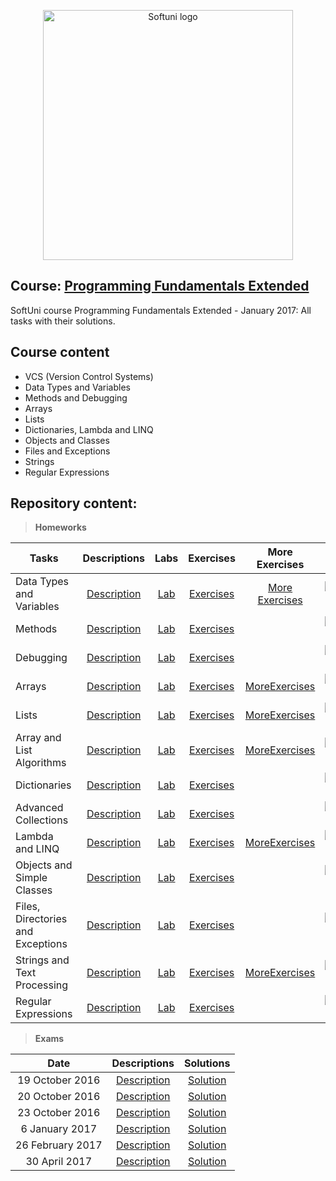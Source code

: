 <p align="center">
	<a href="https://softuni.bg/"><img src="https://www.jobs.bg/assets/logo/2017-09-01/b_6e048c01c340d967f2a6e540e9825d46.png" alt="Softuni logo" width="400" align="center">
	</a>
<p>

## Course: [Programming Fundamentals Extended](https://softuni.bg/trainings/1568/programming-fundamentals-exended-january-2017)
SoftUni course Programming Fundamentals Extended - January 2017: All tasks with their solutions.

## Course content
- VCS (Version Control Systems)
- Data Types and Variables
- Methods and Debugging
- Arrays
- Lists
- Dictionaries, Lambda and LINQ
- Objects and Classes
- Files and Exceptions
- Strings
- Regular Expressions

## Repository content:

> **Homeworks**

Tasks								|Descriptions																									| Labs																																| Exercises																																		|More Exercises	 																																	|Progress																													
------------------------------------|:-------------------------------------------------------------------------------------------------------------:|:---------------------------------------------------------------------------------------------------------------------------------:|:---------------------------------------------------------------------------------------------------------------------------------------------:|:-------------------------------------------------------------------------------------------------------------------------------------------------:|:-------------:
Data Types and Variables			|[Description](https://github.com/dobroslav-atanasov/Programming-Fundamentals-Extended/tree/master/Resources)	|[Lab](https://github.com/dobroslav-atanasov/Programming-Fundamentals-Extended/tree/master/01.%20DataTypes-Lab)  					|[Exercises](https://github.com/dobroslav-atanasov/Programming-Fundamentals-Extended/tree/master/02.%20DataTypes-Exercises)  					|[More Exercises](https://github.com/dobroslav-atanasov/Programming-Fundamentals-Extended/tree/master/03.%20DataTypes-MoreExercises)				|![Progress](http://progressed.io/bar/100?title=completed)
Methods								|[Description](https://github.com/dobroslav-atanasov/Programming-Fundamentals-Extended/tree/master/Resources)	|[Lab](https://github.com/dobroslav-atanasov/Programming-Fundamentals-Extended/tree/master/04.%20Methods-Lab) 						|[Exercises](https://github.com/dobroslav-atanasov/Programming-Fundamentals-Extended/tree/master/05.%20Methods-Exercises)						|																																					|![Progress](http://progressed.io/bar/100?title=completed)
Debugging							|[Description](https://github.com/dobroslav-atanasov/Programming-Fundamentals-Extended/tree/master/Resources)	|[Lab](https://github.com/dobroslav-atanasov/Programming-Fundamentals-Extended/tree/master/06.%20Debugging-Lab) 					|[Exercises](https://github.com/dobroslav-atanasov/Programming-Fundamentals-Extended/tree/master/07.%20Debugging-Exercises)						|																																					|![Progress](http://progressed.io/bar/100?title=completed)
Arrays 								|[Description](https://github.com/dobroslav-atanasov/Programming-Fundamentals-Extended/tree/master/Resources)	|[Lab](https://github.com/dobroslav-atanasov/Programming-Fundamentals-Extended/tree/master/08.%20Arrays-Lab) 						|[Exercises](https://github.com/dobroslav-atanasov/Programming-Fundamentals-Extended/tree/master/09.%20Arrays-Exercises) 						|[MoreExercises](https://github.com/dobroslav-atanasov/Programming-Fundamentals-Extended/tree/master/10.%20Arrays-MoreExercises)					|![Progress](http://progressed.io/bar/100?title=completed)
Lists 								|[Description](https://github.com/dobroslav-atanasov/Programming-Fundamentals-Extended/tree/master/Resources)	|[Lab](https://github.com/dobroslav-atanasov/Programming-Fundamentals-Extended/tree/master/11.%20Lists-Lab) 						|[Exercises](https://github.com/dobroslav-atanasov/Programming-Fundamentals-Extended/tree/master/12.%20Lists-Exercises)							|[MoreExercises](https://github.com/dobroslav-atanasov/Programming-Fundamentals-Extended/tree/master/13.%20Lists-MoreExercises)						|![Progress](http://progressed.io/bar/100?title=completed)
Array and List Algorithms 			|[Description](https://github.com/dobroslav-atanasov/Programming-Fundamentals-Extended/tree/master/Resources)	|[Lab](https://github.com/dobroslav-atanasov/Programming-Fundamentals-Extended/tree/master/14.%20ArrayAndListAlgorithms-Lab)		|[Exercises](https://github.com/dobroslav-atanasov/Programming-Fundamentals-Extended/tree/master/15.%20ArrayAndListAlgorithms-Exercises)		|[MoreExercises](https://github.com/dobroslav-atanasov/Programming-Fundamentals-Extended/tree/master/16.%20ArrayAndListAlgorithms-MoreExercises)	|![Progress](http://progressed.io/bar/100?title=completed)
Dictionaries 						|[Description](https://github.com/dobroslav-atanasov/Programming-Fundamentals-Extended/tree/master/Resources)	|[Lab](https://github.com/dobroslav-atanasov/Programming-Fundamentals-Extended/tree/master/17.%20Dictionaries-Lab) 					|[Exercises](https://github.com/dobroslav-atanasov/Programming-Fundamentals-Extended/tree/master/18.%20Dictionaries-Exercises)					|																																					|![Progress](http://progressed.io/bar/100?title=completed)
Advanced Collections 				|[Description](https://github.com/dobroslav-atanasov/Programming-Fundamentals-Extended/tree/master/Resources)	|[Lab](https://github.com/dobroslav-atanasov/Programming-Fundamentals-Extended/tree/master/19.%20AdvancedCollections-Lab) 			|[Exercises](https://github.com/dobroslav-atanasov/Programming-Fundamentals-Extended/tree/master/20.%20AdvancedCollections-Exercises)			|																																					|![Progress](http://progressed.io/bar/100?title=completed)
Lambda and LINQ 					|[Description](https://github.com/dobroslav-atanasov/Programming-Fundamentals-Extended/tree/master/Resources)	|[Lab](https://github.com/dobroslav-atanasov/Programming-Fundamentals-Extended/tree/master/21.%20LambdaAndLINQ-Lab) 				|[Exercises](https://github.com/dobroslav-atanasov/Programming-Fundamentals-Extended/tree/master/22.%20LambdaAndLINQ-Exercises) 				|[MoreExercises](https://github.com/dobroslav-atanasov/Programming-Fundamentals-Extended/tree/master/23.%20LambdaAndLINQ-MoreExercises)				|![Progress](http://progressed.io/bar/100?title=completed)
Objects and Simple Classes 			|[Description](https://github.com/dobroslav-atanasov/Programming-Fundamentals-Extended/tree/master/Resources)	|[Lab](https://github.com/dobroslav-atanasov/Programming-Fundamentals-Extended/tree/master/24.%20ObjectsAndSimpleClasses-Lab)		|[Exercises](https://github.com/dobroslav-atanasov/Programming-Fundamentals-Extended/tree/master/25.%20ObjectsAndSimpleClasses-Exercises)		|																																					|![Progress](http://progressed.io/bar/100?title=completed)
Files, Directories and Exceptions 	|[Description](https://github.com/dobroslav-atanasov/Programming-Fundamentals-Extended/tree/master/Resources)	|[Lab](https://github.com/dobroslav-atanasov/Programming-Fundamentals-Extended/tree/master/26.%20FilesDirectoriesAndExceptions-Lab) |[Exercises](https://github.com/dobroslav-atanasov/Programming-Fundamentals-Extended/tree/master/27.%20FilesDirectoriesAndExceptions-Exercises)	|																																					|![Progress](http://progressed.io/bar/100?title=completed)
Strings and Text Processing 		|[Description](https://github.com/dobroslav-atanasov/Programming-Fundamentals-Extended/tree/master/Resources)	|[Lab](https://github.com/dobroslav-atanasov/Programming-Fundamentals-Extended/tree/master/28.%20StringsAndTextProcessing-Lab) 		|[Exercises](https://github.com/dobroslav-atanasov/Programming-Fundamentals-Extended/tree/master/29.%20StringsAndTextProcessing-Exercises) 		|[MoreExercises](https://github.com/dobroslav-atanasov/Programming-Fundamentals-Extended/tree/master/30.%20StringsAndTextProcessing-MoreExercises)	|![Progress](http://progressed.io/bar/100?title=completed)
Regular Expressions 				|[Description](https://github.com/dobroslav-atanasov/Programming-Fundamentals-Extended/tree/master/Resources)	|[Lab](https://github.com/dobroslav-atanasov/Programming-Fundamentals-Extended/tree/master/31.%20RegularExpressions-Lab) 			|[Exercises](https://github.com/dobroslav-atanasov/Programming-Fundamentals-Extended/tree/master/32.%20RegularExpressions-Exercises)			|																																					|![Progress](http://progressed.io/bar/100?title=completed)

> **Exams**

Date				|Descriptions																													|Solutions
:------------------:|:-----------------------------------------------------------------------------------------------------------------------------:|:----------:
19 October 2016		|[Description](https://github.com/dobroslav-atanasov/Programming-Fundamentals-Extended/tree/master/Resources/Exam-19.10.2016)	|[Solution](https://github.com/dobroslav-atanasov/Programming-Fundamentals-Extended/tree/master/Exam-19.10.2016)	
20 October 2016		|[Description](https://github.com/dobroslav-atanasov/Programming-Fundamentals-Extended/tree/master/Resources/Exam-20.10.2016)	|[Solution]()
23 October 2016		|[Description](https://github.com/dobroslav-atanasov/Programming-Fundamentals-Extended/tree/master/Resources/Exam-23.10.2016)	|[Solution]()
6 January 2017		|[Description](https://github.com/dobroslav-atanasov/Programming-Fundamentals-Extended/tree/master/Resources/Exam-06.01.2017)	|[Solution]()
26 February	2017	|[Description](https://github.com/dobroslav-atanasov/Programming-Fundamentals-Extended/tree/master/Resources/Exam-26.02.2017)	|[Solution]()
30 April 2017		|[Description](https://github.com/dobroslav-atanasov/Programming-Fundamentals-Extended/tree/master/Resources/Exam-30.04.2017)	|[Solution]()
